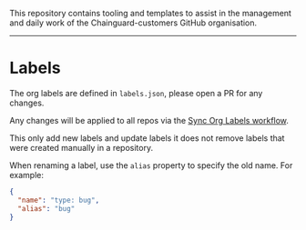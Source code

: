 This repository contains tooling and templates to assist in the management and daily work of the Chainguard-customers GitHub organisation.

---

# Labels

The org labels are defined in `labels.json`, please open a PR for any changes.

Any changes will be applied to all repos via the [Sync Org Labels workflow](https://github.com/chainguard-customers/.github/workflows/sync-org-labels.yml).

This only add new labels and update labels it does not remove labels that were created manually in a repository.

When renaming a label, use the `alias` property to specify the old name. For example:

```json
{
  "name": "type: bug",
  "alias": "bug"
}
```
